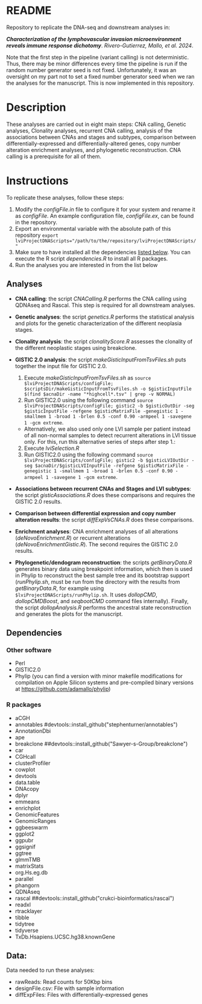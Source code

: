 # README
Repository to replicate the DNA-seq and downstream analyses in: 

***Characterization of the lymphovascular invasion microenvironment reveals immune response dichotomy***. *Rivero-Gutierrez, Mallo, et al. 2024*. 

Note that the first step in the pipeline (variant calling) is not deterministic. Thus, there may be minor differences every time the pipeline is run if the random number generator seed is not fixed. Unfortunately, it was an oversight on my part not to set a fixed number generator seed when we ran the analyses for the manuscript. This is now implemented in this repository.

# Description
These analyses are carried out in eight main steps: CNA calling, Genetic analyses, Clonality analyses, recurrent CNA calling, analysis of the associations between CNAs and stages and subtypes, comparison between differentially-expressed and differentially-altered genes, copy number alteration enrichment analyses, and phylogenetic reconstruction. CNA calling is a prerequisite for all of them.

# Instructions
To replicate these analyses, follow these steps:
1. Modify the *configFile.in* file to configure it for your system and rename it as *configFile*. An example configuration file, *configFile.ex*, can be found in the repository.
2. Export an environmental variable with the absolute path of this repository `export lviProjectDNAScripts="/path/to/the/repository/lviProjectDNAScripts/"`
3. Make sure to have installed all the dependencies [listed below](#dependencies). You can execute the R script *dependencies.R* to install all R packages.
4. Run the analyses you are interested in from the list below

## Analyses
- **CNA calling**: the script *CNACalling.R* performs the CNA calling using QDNAseq and Rascal. This step is required for all downstream analyses.

- **Genetic analyses**: the script *genetics.R* performs the statistical analysis and plots for the genetic characterization of the different neoplasia stages.

- **Clonality analysis**: the script *clonalityScore.R* assesses the clonality of the different neoplastic stages using breakclone.

- **GISTIC 2.0 analysis**: the script *makeGisticInputFromTsvFiles.sh* puts together the input file for GISTIC 2.0.
    1. Execute *makeGisticInputFromTsvFiles.sh* as `source $lviProjectDNAScripts/configFile; $scriptsDir/makeGisticInputFromTsvFiles.sh -o $gisticInputFile $(find $acnaDir -name "*highcell*.tsv" | grep -v NORMAL)`
    2. Run GISTIC2.0 using the following command `source $lviProjectDNAScripts/configFile; gistic2 -b $gisticOutDir -seg $gisticInputFile -refgene $gisticMatrixFile -genegistic 1 -smallmem 1 -broad 1 -brlen 0.5 -conf 0.90 -armpeel 1 -savegene 1 -gcm extreme`.
    - Alternatively, we also used only one LVI sample per patient instead of all non-normal samples to detect recurrent alterations in LVI tissue only. For this, run this alternative series of steps after step 1.:
    2. Execute *lviSelection.R*
    3. Run GISTIC2.0 using the following command `source $lviProjectDNAScripts/configFile; gistic2 -b $gisticLVIOutDir -seg $acnaDir/$gisticLVIInputFile -refgene $gisticMatrixFile -genegistic 1 -smallmem 1 -broad 1 -brlen 0.5 -conf 0.90 -armpeel 1 -savegene 1 -gcm extreme`.

- **Associations between recurrent CNAs and Stages and LVI subtypes**: the script *gisticAssociations.R* does these comparisons and requires the GISTIC 2.0 results.

- **Comparison between differential expression and copy number alteration results**: the script *diffExpVsCNAs.R* does these comparisons.

- **Enrichment analyses**: CNA enrichment analyses of all alterations (*deNovoEnrichment.R*) or recurrent alterations (*deNovoEnrichmentGistic.R*). The second requires the GISTIC 2.0 results.

- **Phylogenetic/dendogram reconstruction**: the scripts *getBinaryData.R* generates binary data using breakpoint information, which then is used in Phylip to reconstruct the best sample tree and its bootstrap support (*runPhylip.sh*, must be run from the directory with the results from *getBinaryData.R*, for example using `$lviProjectDNAScripts/runPhylip.sh`. It uses *dollopCMD*, *dollopCMDBoost*, and *seqbootCMD* command files internally). Finally, the script *dollopAnalysis.R* performs the ancestral state reconstruction and generates the plots for the manuscript.

## Dependencies

### Other software
- Perl
- GISTIC2.0
- Phylip (you can find a version with minor makefile modifications for compilation on Apple Silicon systems and pre-compiled binary versions at https://github.com/adamallo/phylip)

### R packages
- aCGH
- annotables #devtools::install_github("stephenturner/annotables")
- AnnotationDbi
- ape
- breakclone ##devtools::install_github("Sawyer-s-Group/breakclone")
- car
- CGHcall
- clusterProfiler
- cowplot
- devtools
- data.table
- DNAcopy
- dplyr
- emmeans
- enrichplot
- GenomicFeatures
- GenomicRanges
- ggbeeswarm
- ggplot2
- ggpubr
- ggsignif
- ggtree
- glmmTMB
- matrixStats
- org.Hs.eg.db
- parallel
- phangorn
- QDNAseq
- rascal ##devtools::install_github("crukci-bioinformatics/rascal")
- readxl
- rtracklayer
- tibble
- tidytree
- tidyverse
- TxDb.Hsapiens.UCSC.hg38.knownGene

## Data:
Data needed to run these analyses:
- rawReads: Read counts for 50Kbp bins
- designFile.csv: File with sample information
- diffExpFiles: Files with differentially-expressed genes
